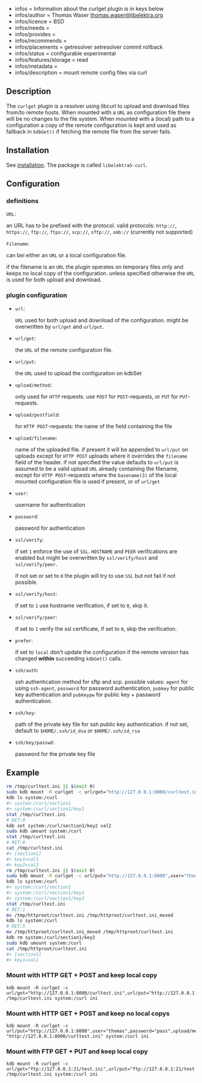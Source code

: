 - infos = Information about the curlget plugin is in keys below
- infos/author = Thomas Waser <thomas.waser@libelektra.org>
- infos/licence = BSD
- infos/needs =
- infos/provides =
- infos/recommends =
- infos/placements = getresolver setresolver commit rollback
- infos/status = configurable experimental
- infos/features/storage = read
- infos/metadata =
- infos/description = mount remote config files via curl

## Description

The `curlget` plugin is a resolver using libcurl to upload and download files from/to remote hosts. When mounted with a `URL` as configuration file there will be no changes to the file system. When mounted with a (local) path to a configuration a copy of the remote configuration is kept and used as fallback in `kdbGet()` if fetching the remote file from the server fails.

## Installation

See [installation](/doc/INSTALL.md).
The package is called `libelektra5-curl`.

## Configuration

### definitions

`URL`:

an URL has to be prefixed with the protocol. valid protocols: `http://`, `https://`, `ftp://`, `ftps://`, `scp://`, `sftp://`, `smb://` (currently not supported)

`Filename`:

can bei either an `URL` or a local configuration file.

if the filename is an `URL` the plugin operates on temporary files only and keeps no local copy of the configuration. unless specified otherwise the `URL` is used for both upload and download.

### plugin configuration

- `url`:

  `URL` used for both upload and download of the configuration. might be overwritten by `url/get` and `url/put`.

- `url/get`:

  the `URL` of the remote configuration file.

- `url/put`:

  the `URL` used to upload the configuration on kdbSet

- `upload/method`:

  only used for `HTTP` requests. use `POST` for `POST`-requests, or `PUT` for `PUT`-requests.

- `upload/postfield`:

  for `HTTP POST`-requests: the name of the field containing the file

- `upload/filename`:

  name of the uploaded file. if present it will be appended to `url/put` on uploads except for `HTTP POST` uploads where it overrides the `filename` field of the header.
  if not specified the value defaults to `url/put` is assumed to be a valid upload `URL` already containing the filename, except for `HTTP POST`-requests where the `basename(3)` of the local mounted configuration file is used if present, or of `url/get`

- `user`:

  username for authentication

- `password`:

  password for authentication

- `ssl/verify`:

  if set `1` enforce the use of `SSL`. `HOSTNAME` and `PEER` verifications are enabled but might be overwritten by `ssl/verify/host` and `ssl/verify/peer`.

  if not set or set to `0` the plugin will try to use `SSL` but not fail if not possible.

- `ssl/verify/host`:

  if set to `1` use hostname verification, if set to `0`, skip it.

- `ssl/verify/peer`:

  if set to `1` verify the ssl certificate, if set to `0`, skip the verification.

- `prefer`:

  if set to `local` don't update the configuration if the remote version has changed **within** succeeding `kdbGet()` calls.

- `ssh/auth`:

  ssh authentication method for sftp and scp. possible values: `agent` for using `ssh-agent`, `password` for password authentication, `pubkey` for public key authentication and `pubkeypw` for public key + password authentication.

- `ssh/key`:

  path of the private key file for ssh public key authentication. if not set, default to `$HOME/.ssh/id_dsa` or `$HOME/.ssh/id_rsa`

- `ssh/key/passwd`:

  password for the private key file

## Example

```sh
rm /tmp/curltest.ini || $(exit 0)
sudo kdb mount -R curlget -c url/get="http://127.0.0.1:8000/curltest.ini",url/put="http://127.0.0.1:8000",user="thomas",password="pass",upload/method="POST",upload/postfield="file" /tmp/curltest.ini system:/curl ini
kdb ls system:/curl
#> system:/curl/section1
#> system:/curl/section1/key1
stat /tmp/curltest.ini
# RET:0
kdb set system:/curl/section1/key2 val2
sudo kdb umount system:/curl
stat /tmp/curltest.ini
# RET:0
cat /tmp/curltest.ini
#> [section1]
#> key1=val1
#> key2=val2
rm /tmp/curltest.ini || $(exit 0)
sudo kdb mount -R curlget -c url/put="http://127.0.0.1:8000",user="thomas",password="pass",upload/method="POST",upload/postfield="file" "http://127.0.0.1:8000/curltest.ini" system:/curl ini
kdb ls system:/curl
#> system:/curl/section1
#> system:/curl/section1/key1
#> system:/curl/section1/key2
stat /tmp/curltest.ini
# RET:1
mv /tmp/httproot/curltest.ini /tmp/httproot/curltest.ini_moved
kdb ls system:/curl
# RET:5
mv /tmp/httproot/curltest.ini_moved /tmp/httproot/curltest.ini
kdb rm system:/curl/section1/key2
sudo kdb umount system:/curl
cat /tmp/httproot/curltest.ini
#> [section1]
#> key1=val1
```

### Mount with HTTP GET + POST and keep local copy

```
kdb mount -R curlget -c url/get="http://127.0.0.1:8000/curltest.ini",url/put="http://127.0.0.1:8000",user="thomas",password="pass",upload/method="POST",upload/postfield="file" /tmp/curltest.ini system:/curl ini
```

### Mount with HTTP GET + POST and keep no local copys

```
kdb mount -R curlget -c url/put="http://127.0.0.1:8000",user="thomas",password="pass",upload/method="POST",upload/postfield="file" "http://127.0.0.1:8000/curltest.ini" system:/curl ini
```

### Mount with FTP GET + PUT and keep local copy

```
kdb mount -R curlget -c url/get="ftp://127.0.0.1:21/test.ini",url/put="ftp://127.0.0.1:21/test.ini",user="thomas",password="pass",upload/method="FTP" /tmp/curltest.ini system:/curl ini
```
